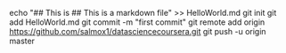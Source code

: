 echo "## This is ## This is a markdown file" >> HelloWorld.md
git init
git add HelloWorld.md
git commit -m "first commit"
git remote add origin https://github.com/salmox1/datasciencecoursera.git
git push -u origin master

